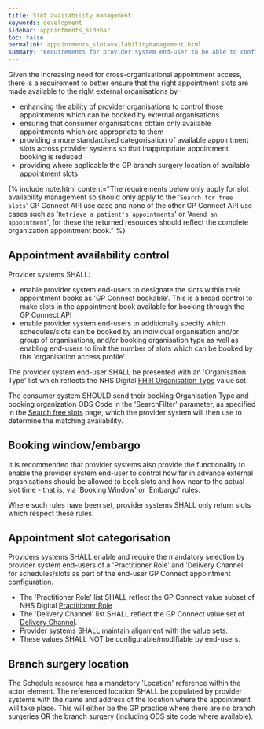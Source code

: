 ```yaml
---
title: Slot availability management
keywords: development
sidebar: appointments_sidebar
toc: false
permalink: appointments_slotavailabilitymanagement.html
summary: "Requirements for provider system end-user to be able to configure what slots are available to GP Connect consumers"
---
```


Given the increasing need for cross-organisational appointment access, there is a requirement to better ensure that the right appointment slots are made available to the right external organisations by
  - enhancing the ability of provider organisations to control those appointments which can be booked by external organisations
  - ensuring that consumer organisations obtain only available appointments which are appropriate to them
  - providing a more standardised categorisation of available appointment slots across provider systems so that inappropriate appointment booking is reduced
  - providing where applicable the GP branch surgery location of available appointment slots

{% include note.html content="The requirements below only apply for slot availability management so should only apply to the '`Search for free slots`' GP Connect API use case and none of the other GP Connect API use cases such as '`Retrieve a patient's appointments`' or '`Amend an appointment`', for these the returned resources should reflect the complete organization appointment book." %}
  
## Appointment availability control ##

Provider systems SHALL:
- enable provider system end-users to designate the slots within their appointment books as 'GP Connect bookable'. This is a broad control to make slots in the appointment book available for booking through the GP Connect API
- enable provider system end-users to additionally specify which schedules/slots can be booked by an individual organisation and/or group of organisations, and/or booking organisation type as well as enabling end-users to limit the number of slots which can be booked by this 'organisation access profile'

The provider system end-user SHALL be presented with an 'Organisation Type' list which reflects the NHS Digital [FHIR Organisation Type](https://fhir.nhs.uk/STU3/ValueSet/GPConnect-OrganisationType-1) value set.

The consumer system SHOULD send their booking Organisation Type and booking organization ODS Code in the 'SearchFilter' parameter, as specified in the [Search free slots](appointments_use_case_search_for_free_slots.html) page, which the provider system will then use to determine the matching availability.

## Booking window/embargo ##
It is recommended that provider systems also provide the functionality to enable the provider system end-user to control how far in advance external organisations should be allowed to book slots and how near to the actual slot time - that is, via 'Booking Window' or 'Embargo' rules.

Where such rules have been set, provider systems SHALL only return slots which respect these rules.

## Appointment slot categorisation ##

Providers systems SHALL enable and require the mandatory selection by provider system end-users of a 'Practitioner Role' and 'Delivery Channel' for schedules/slots as part of the end-user GP Connect appointment configuration.

- The 'Practitioner Role' list SHALL reflect the GP Connect value subset of NHS Digital [Practitioner Role](https://fhir.nhs.uk/STU3/ValueSet/GPConnect-PractitionerRole-1) .
- The 'Delivery Channel' list SHALL reflect the GP Connect value set of [Delivery Channel](https://fhir.nhs.uk/STU3/ValueSet/GPConnect-DeliveryChannel-1).
- Provider systems SHALL maintain alignment with the value sets.
- These values SHALL NOT be configurable/modifiable by end-users.


## Branch surgery location ##

The Schedule resource has a mandatory 'Location' reference within the actor element. The referenced location SHALL be populated by provider systems with the name and address of the location where the appointment will take place. This will either be the GP practice where there are no branch surgeries OR the branch surgery (including ODS site code where available).
